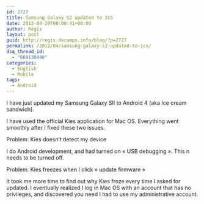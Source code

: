 ```yaml
---
id: 2727
title: Samsung Galaxy S2 updated to ICS
date: 2012-04-29T00:00:41+00:00
author: Régis
layout: post
guid: http://regis.decamps.info/blog/?p=2727
permalink: /2012/04/samsung-galaxy-s2-updated-to-ics/
dsq_thread_id:
  - "668130446"
categories:
  - English
  - Mobile
tags:
  - Android
---
```

I have just updated my Samsung Galaxy SII to Android 4 (aka Ice cream sandwich).

I have used the official Kies application for Mac OS. Everything went smoothly after I fixed these two issues.

Problem: Kies doesn&rsquo;t detect my device
  
I do Android development, and had turned on « USB debugging ». This n needs to be turned off.

Problem: Kies freezes when I click « update firmware »
  
It took me more time to find out why Kies froze every time I asked for updated. I eventually realized I log in Mac OS with an account that has no privileges, and discovered you need I had to use my administrative account.